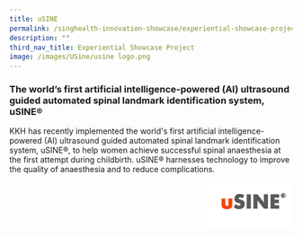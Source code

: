 ```yaml
---
title: uSINE
permalink: /singhealth-innovation-showcase/experiential-showcase-project/usine/
description: ""
third_nav_title: Experiential Showcase Project
image: /images/USine/usine logo.png
---
```

### The world’s first artificial intelligence-powered (AI) ultrasound guided automated spinal landmark identification system, uSINE®

KKH has recently implemented the world's first artificial intelligence-powered (AI) ultrasound guided automated spinal landmark identification system, uSINE®, to help women achieve successful spinal anaesthesia at the first attempt during childbirth. uSINE® harnesses technology to improve the quality of anaesthesia and to reduce complications. 

<img style="width:30%" src="/images/Experiential%20Showcases/USine/usine%20logo.png" align="right">